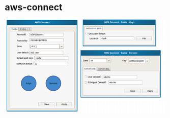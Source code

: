 aws-connect
===========
![AWS Connect](https://raw.githubusercontent.com/erickfrancis/aws-connect/master/resources/aws-connect.png)
